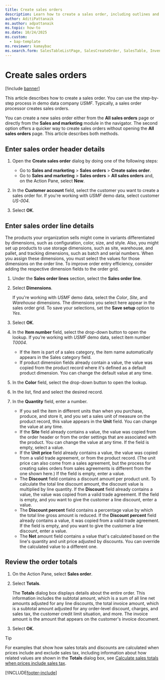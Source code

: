 ```yaml
---
title: Create sales orders
description: Learn how to create a sales order, including outlines and step-by-step processes for entering sales order header details and entering sales order line details.
author: AditiPattanaik
ms.author: adpattanaik
ms.topic: how-to
ms.date: 10/24/2025
ms.custom: 
  - bap-template
ms.reviewer: kamaybac
ms.search.form: SalesTableListPage, SalesCreateOrder, SalesTable, InventDimParmFixed, InventProductDimensionLookup, SalesTotals, SalesTableDelete, SalesTableListPagePreviewPage, SalesUpdateRemain
---
```


# Create sales orders

[!include [banner](../../includes/banner.md)]

This article describes how to create a sales order. You can use the step-by-step process in demo data company *USMF*. Typically, a sales order processor creates sales orders.

You can create a new sales order either from the **All sales orders** page or directly from the **Sales and marketing** module in the navigator. The second option offers a quicker way to create sales orders without opening the **All sales orders** page. This article describes both methods.

## Enter sales order header details

1. Open the **Create sales order** dialog by doing one of the following steps:
    - Go to **Sales and marketing** \> **Sales orders** \> **Create sales order**.
    - Go to **Sales and marketing** \> **Sales orders** \> **All sales orders** and, on the Action Pane, select **New**.

1. In the **Customer account** field, select the customer you want to create a sales order for. If you're working with *USMF* demo data, select customer *US-004*.
1. Select **OK**.

## Enter sales order line details

The products your organization sells might come in variants differentiated by dimensions, such as configuration, color, size, and style. Also, you might set up products to use storage dimensions, such as site, warehouse, and pallet, and tracking dimensions, such as batch and serial numbers. When you assign these dimensions, you must select the values for those dimensions on the order line. To improve order entry efficiency, consider adding the respective dimension fields to the order grid.

1. Under the **Sales order lines** section, select the **Sales order line**.
1. Select **Dimensions**.

    If you're working with *USMF* demo data, select the *Color*, *Site*, and *Warehouse* dimensions. The dimensions you select here appear in the sales order grid. To save your selections, set the **Save setup** option to *Yes*.

1. Select **OK**.
1. In the **Item number** field, select the drop-down button to open the lookup. If you're working with *USMF* demo data, select item number *T0004*.

    - If the item is part of a sales category, the item name automatically appears in the Sales category field.
    - If product dimension fields already contain a value, the value was copied from the product record where it's defined as a default product dimension. You can change the default value at any time.

1. In the **Color** field, select the drop-down button to open the lookup.
1. In the list, find and select the desired record.
1. In the **Quantity** field, enter a number.

    - If you sell the item in different units than when you purchase, produce, and store it, and you set a sales unit of measure on the product record, this value appears in the **Unit** field. You can change the value at any time.
    - If the **Site** field already contains a value, the value was copied from the order header or from the order settings that are associated with the product. You can change the value at any time. If the field is empty, select a value.
    - If the **Unit price** field already contains a value, the value was copied from a valid trade agreement, or from the product record. (The unit price can also come from a sales agreement, but the process for creating sales orders from sales agreements is different from the one shown here.) If the field is empty, enter a value.
    - The **Discount** field contains a discount amount per product unit. To calculate the total line discount amount, the discount value is multiplied by line quantity. If the **Discount** field already contains a value, the value was copied from a valid trade agreement. If the field is empty, and you want to give the customer a line discount, enter a value.
    - The **Discount percent** field contains a percentage value by which the total line gross amount is reduced. If the **Discount percent** field already contains a value, it was copied from a valid trade agreement. If the field is empty, and you want to give the customer a line discount, enter a value.
    - The **Net** amount field contains a value that's calculated based on the line's quantity and unit price adjusted by discounts. You can override the calculated value to a different one.

## Review the order totals

1. On the Action Pane, select **Sales order**.
1. Select **Totals**.

    The **Totals** dialog box displays details about the entire order. This information includes the subtotal amount, which is a sum of all line net amounts adjusted for any line discounts, the total invoice amount, which is a subtotal amount adjusted for any order-level discount, charges, and sales tax, the customer credit limit situation, and more. The invoice amount is the amount that appears on the customer's invoice document.

1. Select **OK**.

> [!TIP]
> For examples that show how sales totals and discounts are calculated when prices include and exclude sales tax, including information about how related values are shown in the **Totals** dialog box, see [Calculate sales totals when prices include sales tax](../sales-tax-calculation.md).

[!INCLUDE[footer-include](../../../includes/footer-banner.md)]
